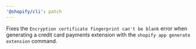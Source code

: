 ```yaml
---
'@shopify/cli': patch
---
```


Fixes the `Encryption certificate fingerprint can't be blank` error when generating a credit card payments extension with the `shopify app generate extension` command.
